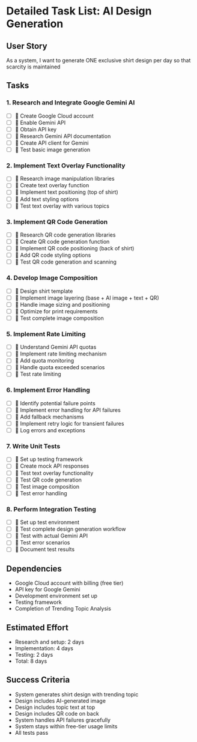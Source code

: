 # Detailed Task List: AI Design Generation

## User Story
As a system, I want to generate ONE exclusive shirt design per day so that scarcity is maintained

## Tasks

### 1. Research and Integrate Google Gemini AI
- [ ] 🔧 Create Google Cloud account
- [ ] 🔧 Enable Gemini API
- [ ] 🔧 Obtain API key
- [ ] 🔧 Research Gemini API documentation
- [ ] 🔧 Create API client for Gemini
- [ ] 🔧 Test basic image generation

### 2. Implement Text Overlay Functionality
- [ ] 🔧 Research image manipulation libraries
- [ ] 🔧 Create text overlay function
- [ ] 🔧 Implement text positioning (top of shirt)
- [ ] 🔧 Add text styling options
- [ ] 🔧 Test text overlay with various topics

### 3. Implement QR Code Generation
- [ ] 🔧 Research QR code generation libraries
- [ ] 🔧 Create QR code generation function
- [ ] 🔧 Implement QR code positioning (back of shirt)
- [ ] 🔧 Add QR code styling options
- [ ] 🔧 Test QR code generation and scanning

### 4. Develop Image Composition
- [ ] 🔧 Design shirt template
- [ ] 🔧 Implement image layering (base + AI image + text + QR)
- [ ] 🔧 Handle image sizing and positioning
- [ ] 🔧 Optimize for print requirements
- [ ] 🔧 Test complete image composition

### 5. Implement Rate Limiting
- [ ] 🔧 Understand Gemini API quotas
- [ ] 🔧 Implement rate limiting mechanism
- [ ] 🔧 Add quota monitoring
- [ ] 🔧 Handle quota exceeded scenarios
- [ ] 🔧 Test rate limiting

### 6. Implement Error Handling
- [ ] 🔧 Identify potential failure points
- [ ] 🔧 Implement error handling for API failures
- [ ] 🔧 Add fallback mechanisms
- [ ] 🔧 Implement retry logic for transient failures
- [ ] 🔧 Log errors and exceptions

### 7. Write Unit Tests
- [ ] 🔧 Set up testing framework
- [ ] 🔧 Create mock API responses
- [ ] 🔧 Test text overlay functionality
- [ ] 🔧 Test QR code generation
- [ ] 🔧 Test image composition
- [ ] 🔧 Test error handling

### 8. Perform Integration Testing
- [ ] 🔧 Set up test environment
- [ ] 🔧 Test complete design generation workflow
- [ ] 🔧 Test with actual Gemini API
- [ ] 🔧 Test error scenarios
- [ ] 🔧 Document test results

## Dependencies
- Google Cloud account with billing (free tier)
- API key for Google Gemini
- Development environment set up
- Testing framework
- Completion of Trending Topic Analysis

## Estimated Effort
- Research and setup: 2 days
- Implementation: 4 days
- Testing: 2 days
- Total: 8 days

## Success Criteria
- System generates shirt design with trending topic
- Design includes AI-generated image
- Design includes topic text at top
- Design includes QR code on back
- System handles API failures gracefully
- System stays within free-tier usage limits
- All tests pass